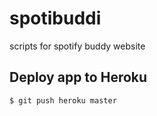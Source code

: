 # spotibuddi
scripts for spotify buddy website

## Deploy app to Heroku

```
$ git push heroku master
```